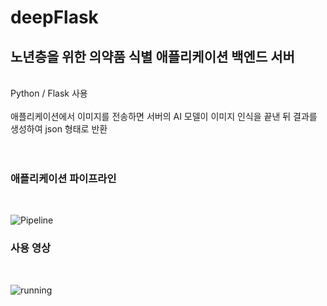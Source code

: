 # deepFlask
<h2> 노년층을 위한 의약품 식별 애플리케이션 백엔드 서버</h2><br>
Python / Flask 사용<br><br>
애플리케이션에서 이미지를 전송하면 서버의 AI 모델이 이미지 인식을 끝낸 뒤 결과를 생성하여 json 형태로 반환 <br><br><br>

<h3>애플리케이션 파이프라인</h3><br>

![Pipeline](https://user-images.githubusercontent.com/38485221/227777898-e9067d0a-2014-4398-897c-ed6b565e8fea.jpg)

<h3>사용 영상</h3><br>

![running](https://user-images.githubusercontent.com/38485221/227778155-35eec83b-db87-43a4-8a4c-0e6157ba99fa.gif)
